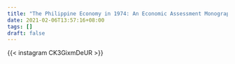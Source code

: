 ```yaml
---
title: "The Philippine Economy in 1974: An Economic Assessment Monograph"
date: 2021-02-06T13:57:16+08:00
tags: []
draft: false
---
```

{{< instagram CK3GixmDeUR >}}

